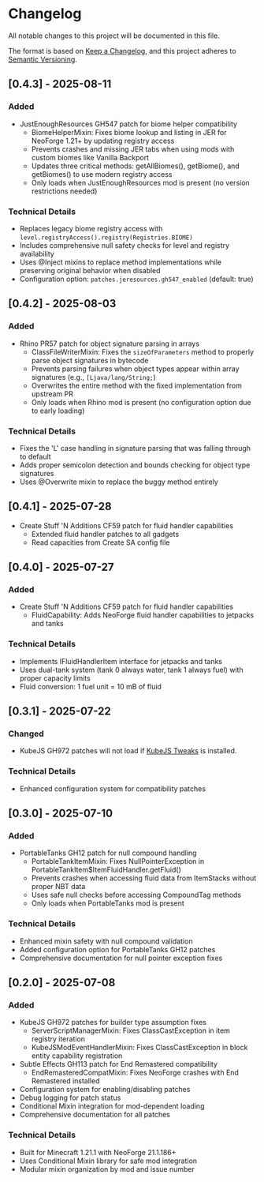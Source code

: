 # Changelog

All notable changes to this project will be documented in this file.

The format is based on [Keep a Changelog](https://keepachangelog.com/en/1.0.0/),
and this project adheres to [Semantic Versioning](https://semver.org/spec/v2.0.0.html).

## [0.4.3] - 2025-08-11

### Added
- JustEnoughResources GH547 patch for biome helper compatibility
  - BiomeHelperMixin: Fixes biome lookup and listing in JER for NeoForge 1.21+ by updating registry access
  - Prevents crashes and missing JER tabs when using mods with custom biomes like Vanilla Backport
  - Updates three critical methods: getAllBiomes(), getBiome(), and getBiomes() to use modern registry access
  - Only loads when JustEnoughResources mod is present (no version restrictions needed)

### Technical Details
- Replaces legacy biome registry access with `level.registryAccess().registry(Registries.BIOME)`
- Includes comprehensive null safety checks for level and registry availability
- Uses @Inject mixins to replace method implementations while preserving original behavior when disabled
- Configuration option: `patches.jeresources.gh547_enabled` (default: true)

## [0.4.2] - 2025-08-03

### Added
- Rhino PR57 patch for object signature parsing in arrays
  - ClassFileWriterMixin: Fixes the `sizeOfParameters` method to properly parse object signatures in bytecode
  - Prevents parsing failures when object types appear within array signatures (e.g., `[Ljava/lang/String;`)
  - Overwrites the entire method with the fixed implementation from upstream PR
  - Only loads when Rhino mod is present (no configuration option due to early loading)

### Technical Details
- Fixes the 'L' case handling in signature parsing that was falling through to default
- Adds proper semicolon detection and bounds checking for object type signatures
- Uses @Overwrite mixin to replace the buggy method entirely

## [0.4.1] - 2025-07-28
- Create Stuff 'N Additions CF59 patch for fluid handler capabilities
  - Extended fluid handler patches to all gadgets
  - Read capacities from Create SA config file

## [0.4.0] - 2025-07-27

### Added
- Create Stuff 'N Additions CF59 patch for fluid handler capabilities
  - FluidCapability: Adds NeoForge fluid handler capabilities to jetpacks and tanks

### Technical Details
- Implements IFluidHandlerItem interface for jetpacks and tanks
- Uses dual-tank system (tank 0 always water, tank 1 always fuel) with proper capacity limits
- Fluid conversion: 1 fuel unit = 10 mB of fluid

## [0.3.1] - 2025-07-22

### Changed
- KubeJS GH972 patches will not load if
  [KubeJS Tweaks](https://www.curseforge.com/minecraft/mc-mods/kubejs-tweaks) is installed.

### Technical Details
- Enhanced configuration system for compatibility patches

## [0.3.0] - 2025-07-10

### Added
- PortableTanks GH12 patch for null compound handling
  - PortableTankItemMixin: Fixes NullPointerException in PortableTankItem$ItemFluidHandler.getFluid()
  - Prevents crashes when accessing fluid data from ItemStacks without proper NBT data
  - Uses safe null checks before accessing CompoundTag methods
  - Only loads when PortableTanks mod is present

### Technical Details
- Enhanced mixin safety with null compound validation
- Added configuration option for PortableTanks GH12 patches
- Comprehensive documentation for null pointer exception fixes

## [0.2.0] - 2025-07-08

### Added
- KubeJS GH972 patches for builder type assumption fixes
  - ServerScriptManagerMixin: Fixes ClassCastException in item registry iteration
  - KubeJSModEventHandlerMixin: Fixes ClassCastException in block entity capability registration
- Subtle Effects GH113 patch for End Remastered compatibility
  - EndRemasteredCompatMixin: Fixes NeoForge crashes with End Remastered installed
- Configuration system for enabling/disabling patches
- Debug logging for patch status
- Conditional Mixin integration for mod-dependent loading
- Comprehensive documentation for all patches

### Technical Details
- Built for Minecraft 1.21.1 with NeoForge 21.1.186+
- Uses Conditional Mixin library for safe mod integration
- Modular mixin organization by mod and issue number